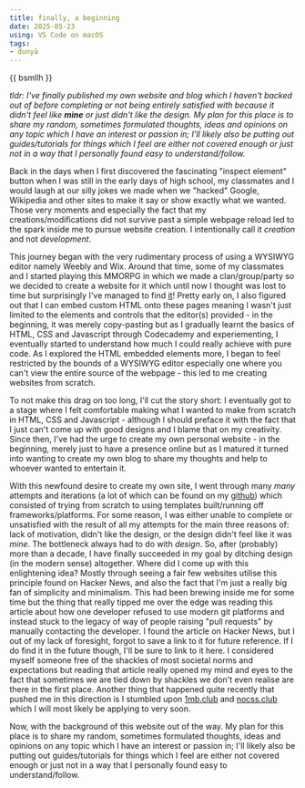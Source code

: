 ```yaml
---
title: finally, a beginning
date: 2025-05-23
using: VS Code on macOS
tags:
- dunyā
---
```


{{ bsmllh }}

_tldr: I've finally published my own website and blog which I haven't backed out of before completing or not being entirely satisfied with because it didn't feel like **mine** or just didn't like the design. My plan for this place is to share my random, sometimes formulated thoughts, ideas and opinions on any topic which I have an interest or passion in; I'll likely also be putting out guides/tutorials for things which I feel are either not covered enough or just not in a way that I personally found easy to understand/follow._

Back in the days when I first discovered the fascinating "inspect element" button when I was still in the early days of high school, my classmates and I would laugh at our silly jokes we made when we "hacked" Google, Wikipedia and other sites to make it say or show exactly what we wanted. Those very moments and especially the fact that my creations/modifications did not survive past a simple webpage reload led to the spark inside me to pursue website creation. I intentionally call it _creation_ and not _development_.

This journey began with the very rudimentary process of using a WYSIWYG editor namely Weebly and Wix. Around that time, some of my classmates and I started playing this MMORPG in which we made a clan/group/party so we decided to create a website for it which until now I thought was lost to time but surprisingly I've managed to find <a href="https://oncothelegion.weebly.com" target="_blank">it</a>! Pretty early on, I also figured out that I can embed custom HTML onto these pages meaning I wasn't just limited to the elements and controls that the editor(s) provided - in the beginning, it was merely copy-pasting but as I gradually learnt the basics of HTML, CSS and Javascript through Codecademy and experiementing, I eventually started to understand how much I could really achieve with pure code. As I explored the HTML embedded elements more, I began to feel restricted by the bounds of a WYSIWYG editor especially one where you can't view the entire source of the webpage - this led to me creating websites from scratch.

To not make this drag on too long, I'll cut the story short: I eventually got to a stage where I felt comfortable making what I wanted to make from scratch in HTML, CSS and Javascript - although I should preface it with the fact that I just can't come up with good designs and I blame that on my creativity. Since then, I've had the urge to create my own personal website - in the beginning, merely just to have a presence online but as I matured it turned into wanting to create my own blog to share my thoughts and help to whoever wanted to entertain it.

With this newfound desire to create my own site, I went through many _many_ attempts and iterations (a lot of which can be found on my <a href="https://github.com/abulujayn" target="_blank">github</a>) which consisted of trying from scratch to using templates built/running off frameworks/platforms. For some reason, I was either unable to complete or unsatisfied with the result of all my attempts for the main three reasons of: lack of motivation, didn't like the design, or the design didn't feel like it was _mine_. The bottleneck always had to do with _design_. So, after (probably) more than a decade, I have finally succeeded in my goal by ditching design (in the modern sense) altogether. Where did I come up with this enlightening idea? Mostly through seeing a fair few websites utilise this principle found on Hacker News, and also the fact that I'm just a really big fan of simplicity and minimalism. This had been brewing inside me for some time but the thing that really tipped me over the edge was reading this article about how one developer refused to use modern git platforms and instead stuck to the legacy of way of people raising "pull requests" by manually contacting the developer. I found the article on Hacker News, but I out of my lack of foresight, forgot to save a link to it for future reference. If I do find it in the future though, I'll be sure to link to it here. I considered myself someone free of the shackles of most societal norms and expectations but reading that article really opened my mind and eyes to the fact that sometimes we are tied down by shackles we don't even realise are there in the first place. Another thing that happened quite recently that pushed me in this direction is I stumbled upon <a href="https://1mb.club" target="_blank">1mb.club</a> and <a href="https://nocss.club" target="_blank">nocss.club</a> which I will most likely be applying to very soon.

Now, with the background of this website out of the way. My plan for this place is to share my random, sometimes formulated thoughts, ideas and opinions on any topic which I have an interest or passion in; I'll likely also be putting out guides/tutorials for things which I feel are either not covered enough or just not in a way that I personally found easy to understand/follow.